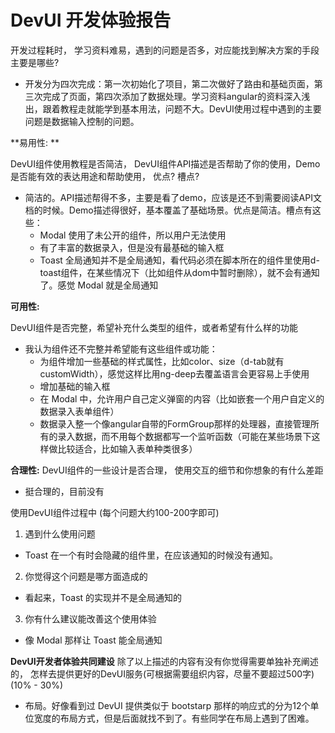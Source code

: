# DevUI 开发体验报告

开发过程耗时， 学习资料难易，遇到的问题是否多，对应能找到解决方案的手段主要是哪些? 

* 开发分为四次完成：第一次初始化了项目，第二次做好了路由和基础页面，第三次完成了页面，第四次添加了数据处理。学习资料angular的资料深入浅出，跟着教程走就能学到基本用法，问题不大。DevUI使用过程中遇到的主要问题是数据输入控制的问题。

**易用性: **

DevUI组件使用教程是否简洁， DevUI组件API描述是否帮助了你的使用，Demo是否能有效的表达用途和帮助使用， 优点? 槽点?

* 简洁的。API描述帮得不多，主要是看了demo，应该是还不到需要阅读API文档的时候。Demo描述得很好，基本覆盖了基础场景。优点是简洁。槽点有这些：
  * Modal 使用了未公开的组件，所以用户无法使用
  * 有了丰富的数据录入，但是没有最基础的输入框
  * Toast 全局通知并不是全局通知，看代码必须在脚本所在的组件里使用d-toast组件，在某些情况下（比如组件从dom中暂时删除），就不会有通知了。感觉 Modal 就是全局通知

**可用性:** 

DevUI组件是否完整，希望补充什么类型的组件，或者希望有什么样的功能

* 我认为组件还不完整并希望能有这些组件或功能：
  * 为组件增加一些基础的样式属性，比如color、size（d-tab就有customWidth），感觉这样比用ng-deep去覆盖语言会更容易上手使用
  * 增加基础的输入框
  * 在 Modal 中，允许用户自己定义弹窗的内容（比如嵌套一个用户自定义的数据录入表单组件）
  * 数据录入整一个像angular自带的FormGroup那样的处理器，直接管理所有的录入数据，而不用每个数据都写一个监听函数（可能在某些场景下这样做比较适合，比如输入表单种类很多）

**合理性:** 
DevUI组件的一些设计是否合理， 使用交互的细节和你想象的有什么差距 

* 挺合理的，目前没有

使用DevUI组件过程中 (每个问题大约100-200字即可) 

1. 遇到什么使用问题

* Toast 在一个有时会隐藏的组件里，在应该通知的时候没有通知。

2. 你觉得这个问题是哪方面造成的 

* 看起来，Toast 的实现并不是全局通知的

3. 你有什么建议能改善这个使用体验

* 像 Modal 那样让 Toast 能全局通知

**DevUI开发者体验共同建设** 
除了以上描述的内容有没有你觉得需要单独补充阐述的， 怎样去提供更好的DevUI服务(可根据需要组织内容，尽量不要超过500字) (10% - 30%) 

* 布局。好像看到过 DevUI 提供类似于 bootstarp 那样的响应式的分为12个单位宽度的布局方式，但是后面就找不到了。有些同学在布局上遇到了困难。